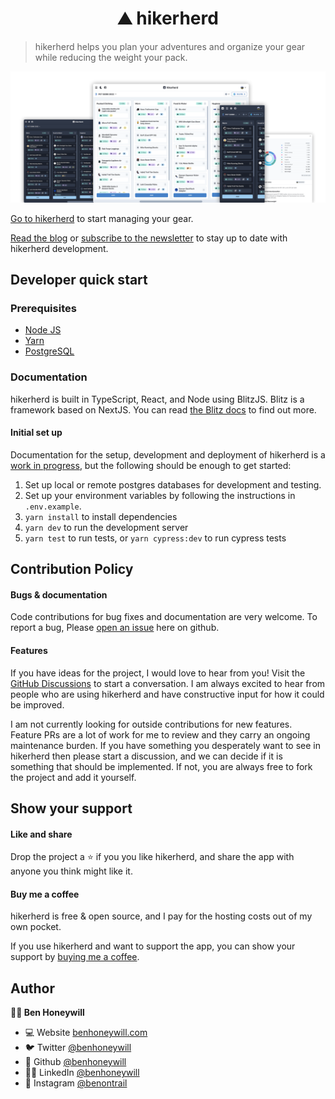 <h1 align="center">⛰️ hikerherd</h1>

> hikerherd helps you plan your adventures and organize your gear while reducing the weight your pack.

![screenshots](./public/readme-hero.png)

[Go to hikerherd](https://www.hikerherd.com) to start managing your gear.

[Read the blog](https://blog.hikerherd.com) or [subscribe to the newsletter](https://blog.hikerherd.com/#/portal/signup) to stay up to date with hikerherd development.

## Developer quick start

### Prerequisites

- [Node JS](https://docs.npmjs.com/downloading-and-installing-node-js-and-npm)
- [Yarn](https://classic.yarnpkg.com/lang/en/docs/install/#mac-stable)
- [PostgreSQL](https://www.postgresql.org/)

### Documentation

hikerherd is built in TypeScript, React, and Node using BlitzJS. Blitz is a framework based on NextJS. You can read [the Blitz docs](https://blitzjs.com/docs) to find out more.

#### Initial set up

Documentation for the setup, development and deployment of hikerherd is a [work in progress](https://github.com/benhoneywill/hikerherd/issues/29), but the following should be enough to get started:

1. Set up local or remote postgres databases for development and testing.
2. Set up your environment variables by following the instructions in `.env.example`.
3. `yarn install` to install dependencies
4. `yarn dev` to run the development server
5. `yarn test` to run tests, or `yarn cypress:dev` to run cypress tests

## Contribution Policy

#### Bugs & documentation

Code contributions for bug fixes and documentation are very welcome. To report a bug, Please [open an issue](https://github.com/benhoneywill/hikerherd/issues/new/choose) here on github.

#### Features

If you have ideas for the project, I would love to hear from you! Visit the [GitHub Discussions](https://github.com/benhoneywill/hikerherd/discussions) to start a conversation. I am always excited to hear from people who are using hikerherd and have constructive input for how it could be improved.

I am not currently looking for outside contributions for new features. Feature PRs are a lot of work for me to review and they carry an ongoing maintenance burden. If you have something you desperately want to see in hikerherd then please start a discussion, and we can decide if it is something that should be implemented. If not, you are always free to fork the project and add it yourself.

## Show your support

#### Like and share

Drop the project a ⭐️ if you you like hikerherd, and share the app with anyone you think might like it.

#### Buy me a coffee

hikerherd is free & open source, and I pay for the hosting costs out of my own pocket.

If you use hikerherd and want to support the app, you can show your support by [buying me a coffee](https://ko-fi.com/benontrail).

## Author

**🧑‍💻 Ben Honeywill**

- 💻 Website [benhoneywill.com](https://benhoneywill.com)
- 🐦 Twitter [@benhoneywill](https://twitter.com/benhoneywill)
- 🐙 Github [@benhoneywill](https://github.com/benhoneywill)
- 🧑‍🎓 LinkedIn [@benhoneywill](https://linkedin.com/in/benhoneywill)
- 📸 Instagram [@benontrail](https://instagram.com/benontrail)
